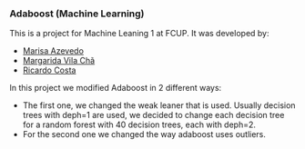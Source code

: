 ### Adaboost (Machine Learning)

This is a project for Machine Leaning 1 at FCUP. It was developed by:
- [Marisa Azevedo](https://github.com/marisaazevedo)
- [Margarida Vila Chã](https://github.com/margaridavc)
- [Ricardo Costa](https://github.com/ccosta-ricardo)

In this project we modified Adaboost in 2 different ways:
- The first one, we changed the weak leaner that is used. Usually decision trees with deph=1 are used, we decided to change each decision tree for a random forest with 40 decision trees, each with deph=2.
- For the second one we changed the way adaboost uses outliers.
